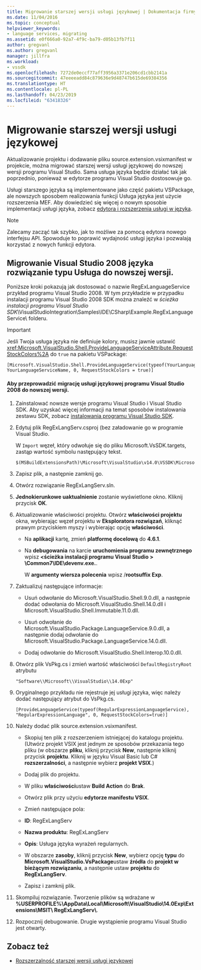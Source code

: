 ```yaml
---
title: Migrowanie starszej wersji usługi językowej | Dokumentacja firmy Microsoft
ms.date: 11/04/2016
ms.topic: conceptual
helpviewer_keywords:
- language services, migrating
ms.assetid: e0f666a0-92a7-4f9c-ba79-d05b13fb7f11
author: gregvanl
ms.author: gregvanl
manager: jillfra
ms.workload:
- vssdk
ms.openlocfilehash: 7272de0eccf77aff3956a3371e206cd1cbb2141a
ms.sourcegitcommit: 47eeeeadd84c879636e9d48747b615de69384356
ms.translationtype: HT
ms.contentlocale: pl-PL
ms.lasthandoff: 04/23/2019
ms.locfileid: "63418326"
---
```

# <a name="migrating-a-legacy-language-service"></a>Migrowanie starszej wersji usługi językowej
Aktualizowanie projektu i dodawanie pliku source.extension.vsixmanifest w projekcie, można migrować starszej wersji usługi językowej do nowszej wersji programu Visual Studio. Sama usługa języka będzie działać tak jak poprzednio, ponieważ w edytorze programu Visual Studio dostosowuje go.

 Usługi starszego języka są implementowane jako część pakietu VSPackage, ale nowszych sposobem realizowania funkcji Usługa języka jest użycie rozszerzenia MEF. Aby dowiedzieć się więcej o nowym sposobie implementacji usługi języka, zobacz [edytora i rozszerzenia usługi w języka](../../extensibility/editor-and-language-service-extensions.md).

> [!NOTE]
> Zalecamy zacząć tak szybko, jak to możliwe za pomocą edytora nowego interfejsu API. Spowoduje to poprawić wydajność usługi języka i pozwalają korzystać z nowych funkcji edytora.

## <a name="migrating-a-visual-studio-2008-language-service-solution-to-a-later-version"></a>Migrowanie Visual Studio 2008 języka rozwiązanie typu Usługa do nowszej wersji.
 Poniższe kroki pokazują jak dostosować o nazwie RegExLanguageService przykład programu Visual Studio 2008. W tym przykładzie w przypadku instalacji programu Visual Studio 2008 SDK można znaleźć w *ścieżka instalacji programu Visual Studio SDK*\VisualStudioIntegration\Samples\IDE\CSharp\Example.RegExLanguageService\ folderu.

> [!IMPORTANT]
> Jeśli Twoja usługa języka nie definiuje kolory, musisz jawnie ustawić <xref:Microsoft.VisualStudio.Shell.ProvideLanguageServiceAttribute.RequestStockColors%2A> do `true` na pakietu VSPackage:

```
[Microsoft.VisualStudio.Shell.ProvideLanguageService(typeof(YourLanguageService), YourLanguageServiceName, 0, RequestStockColors = true)]
```

#### <a name="to-migrate-a-visual-studio-2008-language-service-to-a-later-version"></a>Aby przeprowadzić migrację usługi językowej programu Visual Studio 2008 do nowszej wersji.

1. Zainstalować nowsze wersje programu Visual Studio i Visual Studio SDK. Aby uzyskać więcej informacji na temat sposobów instalowania zestawu SDK, zobacz [instalowania programu Visual Studio SDK](../../extensibility/installing-the-visual-studio-sdk.md).

2. Edytuj plik RegExLangServ.csproj (bez załadowanie go w programie Visual Studio.

     W `Import` węzeł, który odwołuje się do pliku Microsoft.VsSDK.targets, zastąp wartość symbolu następujący tekst.

    ```
    $(MSBuildExtensionsPath)\Microsoft\VisualStudio\v14.0\VSSDK\Microsoft.VsSDK.targets
    ```

3. Zapisz plik, a następnie zamknij go.

4. Otwórz rozwiązanie RegExLangServ.sln.

5. **Jednokierunkowe uaktualnienie** zostanie wyświetlone okno. Kliknij przycisk **OK**.

6. Aktualizowanie właściwości projektu. Otwórz **właściwości projektu** okna, wybierając węzeł projektu w **Eksploratora rozwiązań**, kliknąć prawym przyciskiem myszy i wybierając opcję **właściwości**.

    - Na **aplikacji** kartę, zmień **platformę docelową** do **4.6.1**.

    - Na **debugowania** na karcie **uruchomienia programu zewnętrznego** wpisz  **\<ścieżka instalacji programu Visual Studio > \Common7\IDE\devenv.exe.**.

         W **argumenty wiersza polecenia** wpisz /**rootsuffix Exp**.

7. Zaktualizuj następujące informacje:

    - Usuń odwołanie do Microsoft.VisualStudio.Shell.9.0.dll, a następnie dodać odwołania do Microsoft.VisualStudio.Shell.14.0.dll i Microsoft.VisualStudio.Shell.Immutable.11.0.dll.

    - Usuń odwołanie do Microsoft.VisualStudio.Package.LanguageService.9.0.dll, a następnie dodaj odwołanie do Microsoft.VisualStudio.Package.LanguageService.14.0.dll.

    - Dodaj odwołanie do Microsoft.VisualStudio.Shell.Interop.10.0.dll.

8. Otwórz plik VsPkg.cs i zmień wartość właściwości `DefaultRegistryRoot` atrybutu

    ```
    "Software\\Microsoft\\VisualStudio\\14.0Exp"
    ```

9. Oryginalnego przykładu nie rejestruje jej usługi języka, więc należy dodać następujący atrybut do VsPkg.cs.

    ```
    [ProvideLanguageService(typeof(RegularExpressionLanguageService), "RegularExpressionLanguage", 0, RequestStockColors=true)]
    ```

10. Należy dodać plik source.extension.vsixmanifest.

    - Skopiuj ten plik z rozszerzeniem istniejącej do katalogu projektu. (Utwórz projekt VSIX jest jednym ze sposobów przekazania tego pliku (w obszarze **pliku**, kliknij przycisk **New**, następnie kliknij przycisk **projektu**. Kliknij w języku Visual Basic lub C# **rozszerzalności**, a następnie wybierz **projekt VSIX**.)

    - Dodaj plik do projektu.

    - W pliku **właściwości**ustaw **Build Action** do **Brak**.

    - Otwórz plik przy użyciu **edytorze manifestu VSIX**.

    - Zmień następujące pola:

    - **ID**: RegExLangServ

    - **Nazwa produktu**: RegExLangServ

    - **Opis**: Usługa języka wyrażeń regularnych.

    - W obszarze **zasoby**, kliknij przycisk **New**, wybierz opcję **typu** do **Microsoft.VisualStudio.VsPackage**ustaw **źródła** do **projekt w bieżącym rozwiązaniu**, a następnie ustaw **projektu** do **RegExLangServ**.

    - Zapisz i zamknij plik.

11. Skompiluj rozwiązanie. Tworzenie plików są wdrażane w **%USERPROFILE%\AppData\Local\Microsoft\VisualStudio\14.0Exp\Extensions\MSIT\ RegExLangServ\\**.

12. Rozpocznij debugowanie. Drugie wystąpienie programu Visual Studio jest otwarty.

## <a name="see-also"></a>Zobacz też
- [Rozszerzalność starszej wersji usługi językowej](../../extensibility/internals/legacy-language-service-extensibility.md)